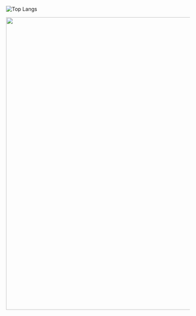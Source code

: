 ![Top Langs](https://github-readme-stats.vercel.app/api/top-langs/?username=GitTOWA&layout=donut&title_color=FFFFFF&text_color=00ff00&bg_color=000000)

<a href="https://github.com/ryo-ma/github-profile-trophy">
  <img width=800 src="https://github-profile-trophy.vercel.app/?username=GitTOWA&column=9&theme=gruvbox&no-frame=false"/>
</a>
